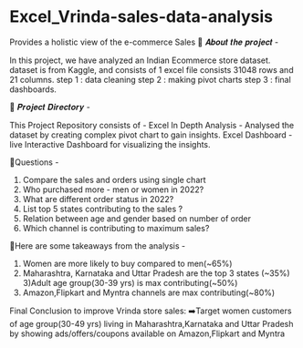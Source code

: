 # Excel_Vrinda-sales-data-analysis
Provides a holistic view of the e-commerce Sales
🎯 𝑨𝒃𝒐𝒖𝒕 𝒕𝒉𝒆 𝒑𝒓𝒐𝒋𝒆𝒄𝒕 -

In this project, we have analyzed an Indian Ecommerce store dataset.
dataset is from Kaggle, and consists of 1 excel file consists 31048 rows and 21 columns.
step 1 : data cleaning
step 2 : making pivot charts
step 3 : final dashboards.

🎯 𝑷𝒓𝒐𝒋𝒆𝒄𝒕 𝑫𝒊𝒓𝒆𝒄𝒕𝒐𝒓𝒚 -

This Project Repository consists of -
Excel In Depth Analysis - Analysed the dataset by creating complex pivot chart  to gain insights.
Excel Dashboard - live Interactive Dashboard for visualizing the insights.

🎯Questions -

1) Compare the sales and orders using single chart
2) Who purchased more - men or women in 2022?
3) What are different order status in 2022?
4) List top 5 states contributing to the sales ?
5) Relation between age and gender based on number of order
6) Which channel is contributing to maximum sales?

🎯Here are some takeaways from the analysis -
1) Women are more likely to buy compared to men(~65%)
2) Maharashtra, Karnataka and Uttar Pradesh are the top 3 states (~35%)
3)Adult age group(30-39 yrs) is max contributing(~50%)
4) Amazon,Flipkart and Myntra channels are max contributing(~80%)

Final Conclusion to improve Vrinda store sales:
➡️Target women customers of age group(30-49 yrs) living in 
Maharashtra,Karnataka and Uttar Pradesh by showing 
ads/offers/coupons available on Amazon,Flipkart and Myntra
